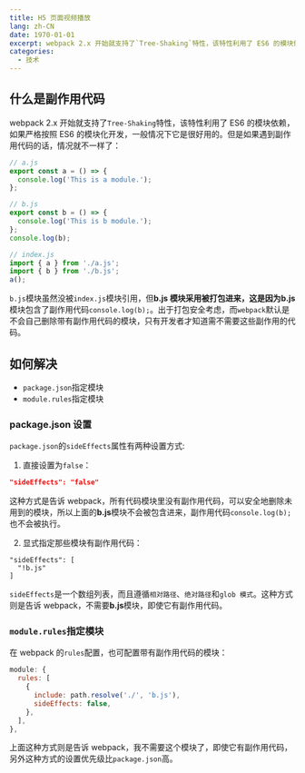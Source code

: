 ```yaml
---
title: H5 页面视频播放
lang: zh-CN
date: 1970-01-01
excerpt: webpack 2.x 开始就支持了`Tree-Shaking`特性，该特性利用了 ES6 的模块依赖，如果严格按照 ES6 的模块化开发，一般情况下它是很好用的。但是如果遇到副作用代码的话，情况就不一样了
categories:
  - 技术
---
```


## 什么是副作用代码

webpack 2.x 开始就支持了`Tree-Shaking`特性，该特性利用了 ES6 的模块依赖，如果严格按照 ES6 的模块化开发，一般情况下它是很好用的。但是如果遇到副作用代码的话，情况就不一样了：

```js
// a.js
export const a = () => {
  console.log('This is a module.');
};
```

```js
// b.js
export const b = () => {
  console.log('This is b module.');
};
console.log(b);
```

```js
// index.js
import { a } from './a.js';
import { b } from './b.js';
a();
```

`b.js`模块虽然没被`index.js`模块引用，但**b.js **模块采用被打包进来，这是因为**b.js**模块包含了副作用代码`console.log(b);`。出于打包安全考虑，而`webpack`默认是不会自己删除带有副作用代码的模块，只有开发者才知道需不需要这些副作用的代码。

## 如何解决

- `package.json`指定模块
- `module.rules`指定模块

### package.json 设置

`package.json`的`sideEffects`属性有两种设置方式:

1. 直接设置为`false`：

```json
"sideEffects": "false"
```

这种方式是告诉 webpack，所有代码模块里没有副作用代码，可以安全地删除未用到的模块，所以上面的**b.js**模块不会被包含进来，副作用代码`console.log(b);`也不会被执行。

2. 显式指定那些模块有副作用代码：

```
"sideEffects": [
  "!b.js"
]
```

`sideEffects`是一个数组列表，而且遵循`相对路径`、`绝对路径`和`glob 模式`。这种方式则是告诉 webpack，不需要**b.js**模块，即使它有副作用代码。

### `module.rules`指定模块

在 webpack 的`rules`配置，也可配置带有副作用代码的模块：

```js
module: {
  rules: [
    {
      include: path.resolve('./', 'b.js'),
      sideEffects: false,
    },
  ],
},
```

上面这种方式则是告诉 webpack，我不需要这个模块了，即使它有副作用代码，另外这种方式的设置优先级比`package.json`高。
